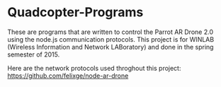# Quadcopter-Programs
These are programs that are written to control the Parrot AR Drone 2.0 using the node.js communication protocols. 
This project is for WINLAB (Wireless Information and Network LABoratory) and done in the spring semester of 2015.

Here are the network protocols used throghout this project: https://github.com/felixge/node-ar-drone

